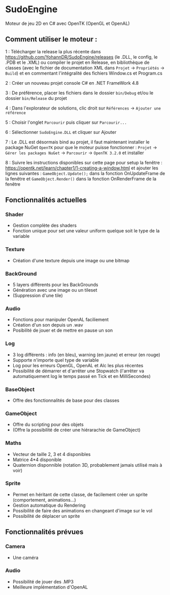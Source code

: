 # SudoEngine
Moteur de jeu 2D en C# avec OpenTK (OpenGL et OpenAL)


## Comment utiliser le moteur :

1 : Télécharger la release la plus récente dans https://github.com/YohannDR/SudoEngine/releases (le .DLL, le config, le .PDB et le .XML) ou compiler le projet en Release, en bibliothèque de classes (avec le fichier de documentation XML dans `Projet` -> `Propriétés` -> `Build`) et en commentant l'intégralité des fichiers Window.cs et Program.cs

2 : Créer un nouveau projet console C# en .NET FrameWork 4.8

3 : De préférence, placer les fichiers dans le dossier `bin/Debug` et/ou le dossier `bin/Release` du projet

4 : Dans l'explorateur de solutions, clic droit sur `Références` -> `Ajouter une référence`

5 : Choisir l'onglet `Parcourir` puis cliquer sur `Parcourir...`

6 : Sélectionner `SudoEngine.DLL` et cliquer sur Ajouter

7 : Le .DLL est désormais bind au projet, il faut maintenant installer le package NuGet `OpenTK` pour que le moteur puisse fonctionner : `Projet` -> `Gérer les packages NuGet` -> `Parcourir` -> `OpenTK 3.2.0` et installer

8 : Suivre les instructions disponibles sur cette page pour setup la fenêtre : https://opentk.net/learn/chapter1/1-creating-a-window.html et ajouter les lignes suivantes : `GameObject.Update();` dans la fonction OnUpdateFrame de la fenêtre et `GameObject.Render()` dans la fonction OnRenderFrame de la fenêtre


## Fonctionnalités actuelles

### Shader
- Gestion complète des shaders
- Fonction unique pour set une valeur uniform quelque soit le type de la variable

### Texture
- Création d'une texture depuis une image ou une bitmap

### BackGround
- 5 layers différents pour les BackGrounds
- Génération avec une image ou un tileset
- (Suppression d'une tile)

### Audio
- Fonctions pour manipuler OpenAL faciliement
- Création d'un son depuis un .wav
- Posibilité de jouer et de mettre en pause un son

### Log
- 3 log différents : info (en bleu), warning (en jaune) et erreur (en rouge)
- Supporte n'importe quel type de variable
- Log pour les erreurs OpenGL, OpenAL et Alc les plus récentes
- Possibilité de démarrer et d'arrêter une Stopwatch (l'arrêter va automatiquement log le temps passé en Tick et en MilliSecondes)

### BaseObject
- Offre des fonctionnalités de base pour des classes

### GameObject
- Offre du scripting pour des objets
- (Offre la possibilité de créer une hiérarachie de GameObject)

### Maths
- Vecteur de taille 2, 3 et 4 disponibles
- Matrice 4\*4 disponible
- Quaternion disponnible (rotation 3D, probablement jamais utilisé mais à voir)

### Sprite
- Permet en héritant de cette classe, de facilement créer un sprite (comportement, animations...)
- Gestion automatique du Rendering
- Possibilité de faire des animations en changeant d'image sur le vol
- Possibilité de déplacer un sprite


## Fonctionnalités prévues

### Camera
- Une caméra

### Audio
- Possibilité de jouer des .MP3
- Meilleure implémentation d'OpenAL
